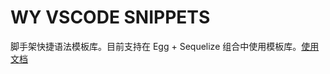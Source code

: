 # WY VSCODE SNIPPETS

脚手架快捷语法模板库。目前支持在 Egg + Sequelize 组合中使用模板库。[使用文档](http://docs.wi.bszhct.com/docs/template-node-egg.html#%E5%BF%AB%E6%8D%B7%E8%AF%AD%E6%B3%95)
